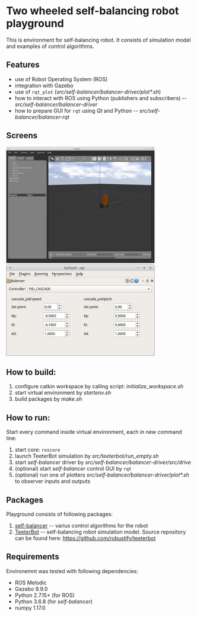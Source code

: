 # Two wheeled self-balancing robot playground

This is environment for self-balancing robot. It consists of simulation model and examples of control algorithms.


## Features

- use of Robot Operating System (ROS)
- integration with Gazebo
- use of ```rqt_plot``` (*src/self-balancer/balancer-driver/plot\*.sh*)
- how to interact with ROS using Python (publishers and subscribers) -- *src/self-balancer/balancer-driver*
- how to prepare GUI for ```rqt``` using *Qt* and Python  -- *src/self-balancer/balancer-rqt*


## Screens

[![Gazebo TeeterBot](doc/screens/gazebo-teeterbot-small.png "Gazebo TeeterBot")](doc/screens/gazebo-teeterbot.png)
[![Balancer GUI](doc/screens/balancer-rqt-small.png "Balancer GUI")](doc/screens/balancer-rqt.png)


## How to build:

1. configure catkin workspace by calling script: *initialize_workspace.sh*
2. start virtual environment by *startenv.sh*
3. build packages by *make.sh*


## How to run:

Start every command inside virtual environment, each in new command line:
1. start core: ```roscore```
2. launch TeeterBot simulation by *src/teeterbot/run_empty.sh*
3. start *self-balancer* driver by *src/self-balancer/balancer-driver/src/drive*
4. (optional) start *self-balancer* control GUI by ```rqt```
5. (optional) run one of plotters *src/self-balancer/balancer-driver/plot\*.sh* to observer inputs and outputs


## Packages

Playground consists of following packages:
1. [self-balancer](src/self-balancer/README.md) -- varius control algorithms for the robot
2. [TeeterBot](src/teeterbot/README.md) -- self-balancing robot simulation model. Source repository can be found here: https://github.com/robustify/teeterbot


## Requirements

Environemnt was tested with following dependencies:
- ROS Melodic
- Gazebo 9.9.0
- Python 2.7.15+ (for ROS)
- Python 3.6.8 (for *self-balancer*)
- numpy 1.17.0
